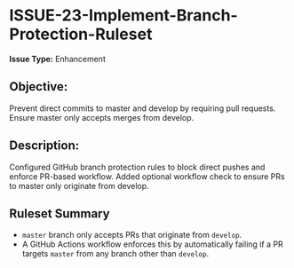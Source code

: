 # ISSUE-23-Implement-Branch-Protection-Ruleset

**Issue Type:** Enhancement

## Objective:

Prevent direct commits to master and develop by requiring pull requests. Ensure master only accepts merges from develop.

## Description:

Configured GitHub branch protection rules to block direct pushes and enforce PR-based workflow. Added optional workflow check to ensure PRs to master only originate from develop.

## Ruleset Summary

- `master` branch only accepts PRs that originate from `develop`.  
- A GitHub Actions workflow enforces this by automatically failing if a PR targets `master` from any branch other than `develop`.
